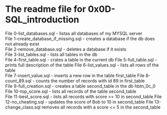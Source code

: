# The readme file for 0x0D-SQL_introduction  

File 0-list_databases.sql - listas all databases of my MYSQL server  
File 1-create_database_if_missing.sql - creates a database if the db does not already exist  
File 2-remove_database.sql - deletes a database if it exists  
File 3-list_tables.sql - lists all tables in the db  
File 4-first_table.sql - crates a table in the current db
File 5-full_table.sql - prints full description of the table
File 6-list_values.sql - lists all rows of the table  
File 7-insert_value.sql - inserts a new row in the table first_table
File 8-count_89.sql - counts the number of records with id 89 in first_table  
File 9-full_creation.sql - creates a table second_table in the db hbtn_0c_0  
File 10-top_score.sql - lists all records of the table second_table  
File 11-best_score.sql - lists all records with score >= 10 in second_table
File 12-no_cheating.sql - updates the score of Bob to 10 in second_table
File 13-change_class.sql removes all records with a score <= 5 in the second_table